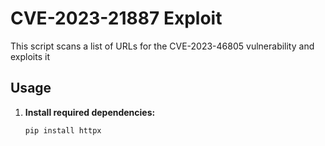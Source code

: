# CVE-2023-21887 Exploit 

This script scans a list of URLs for the CVE-2023-46805 vulnerability and exploits it 

## Usage

1. **Install required dependencies:**

   ```bash
   pip install httpx
